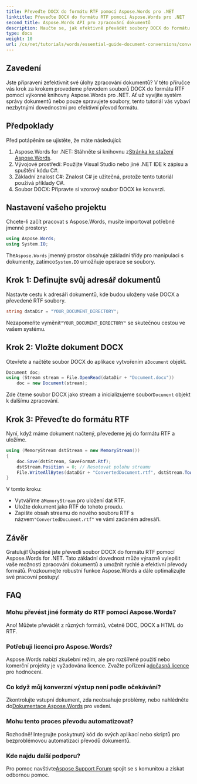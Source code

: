 ```yaml
---
title: Převeďte DOCX do formátu RTF pomocí Aspose.Words pro .NET
linktitle: Převeďte DOCX do formátu RTF pomocí Aspose.Words pro .NET
second_title: Aspose.Words API pro zpracování dokumentů
description: Naučte se, jak efektivně převádět soubory DOCX do formátu RTF pomocí knihovny Aspose.Words pro .NET. Tento podrobný průvodce pokrývá načítání dokumentů a ukládání převodů.
type: docs
weight: 10
url: /cs/net/tutorials/words/essential-guide-document-conversions/convert-docx-to-rtf/
---
```

## Zavedení

Jste připraveni zefektivnit své úlohy zpracování dokumentů? V této příručce vás krok za krokem provedeme převodem souborů DOCX do formátu RTF pomocí výkonné knihovny Aspose.Words pro .NET. Ať už vyvíjíte systém správy dokumentů nebo pouze spravujete soubory, tento tutoriál vás vybaví nezbytnými dovednostmi pro efektivní převod formátu.

## Předpoklady

Před potápěním se ujistěte, že máte následující:

1.  Aspose.Words for .NET: Stáhněte si knihovnu z[Stránka ke stažení Aspose.Words](https://releases.aspose.com/words/net/).
2. Vývojové prostředí: Použijte Visual Studio nebo jiné .NET IDE k zápisu a spuštění kódu C#.
3. Základní znalost C#: Znalost C# je užitečná, protože tento tutoriál používá příklady C#.
4. Soubor DOCX: Připravte si vzorový soubor DOCX ke konverzi. 

## Nastavení vašeho projektu

Chcete-li začít pracovat s Aspose.Words, musíte importovat potřebné jmenné prostory:

```csharp
using Aspose.Words;
using System.IO;
```

 The`Aspose.Words` jmenný prostor obsahuje základní třídy pro manipulaci s dokumenty, zatímco`System.IO` umožňuje operace se soubory.

## Krok 1: Definujte svůj adresář dokumentů

Nastavte cestu k adresáři dokumentů, kde budou uloženy vaše DOCX a převedené RTF soubory. 

```csharp
string dataDir = "YOUR_DOCUMENT_DIRECTORY";
```

 Nezapomeňte vyměnit`"YOUR_DOCUMENT_DIRECTORY"` se skutečnou cestou ve vašem systému.

## Krok 2: Vložte dokument DOCX

 Otevřete a načtěte soubor DOCX do aplikace vytvořením a`Document` objekt.

```csharp
Document doc;
using (Stream stream = File.OpenRead(dataDir + "Document.docx"))
    doc = new Document(stream);
```

 Zde čteme soubor DOCX jako stream a inicializujeme soubor`Document` objekt k dalšímu zpracování.

## Krok 3: Převeďte do formátu RTF

Nyní, když máme dokument načtený, převedeme jej do formátu RTF a uložíme.

```csharp
using (MemoryStream dstStream = new MemoryStream())
{
    doc.Save(dstStream, SaveFormat.Rtf);
    dstStream.Position = 0; // Resetovat polohu streamu
    File.WriteAllBytes(dataDir + "ConvertedDocument.rtf", dstStream.ToArray());
}
```

V tomto kroku:
-  Vytváříme a`MemoryStream` pro uložení dat RTF.
- Uložte dokument jako RTF do tohoto proudu.
-  Zapište obsah streamu do nového souboru RTF s názvem`"ConvertedDocument.rtf"` ve vámi zadaném adresáři.

## Závěr

Gratuluji! Úspěšně jste převedli soubor DOCX do formátu RTF pomocí Aspose.Words for .NET. Tato základní dovednost může výrazně vylepšit vaše možnosti zpracování dokumentů a umožnit rychlé a efektivní převody formátů. Prozkoumejte robustní funkce Aspose.Words a dále optimalizujte své pracovní postupy!

## FAQ

### Mohu převést jiné formáty do RTF pomocí Aspose.Words?
Ano! Můžete převádět z různých formátů, včetně DOC, DOCX a HTML do RTF.

### Potřebuji licenci pro Aspose.Words?
 Aspose.Words nabízí zkušební režim, ale pro rozšířené použití nebo komerční projekty je vyžadována licence. Zvažte pořízení a[dočasná licence](https://purchase.conholdate.com/temporary-license/) pro hodnocení.

### Co když můj konverzní výstup není podle očekávání?
 Zkontrolujte vstupní dokument, zda neobsahuje problémy, nebo nahlédněte do[Dokumentace Aspose.Words](https://reference.aspose.com/words/net/) pro vedení.

### Mohu tento proces převodu automatizovat?
Rozhodně! Integrujte poskytnutý kód do svých aplikací nebo skriptů pro bezproblémovou automatizaci převodů dokumentů.

### Kde najdu další podporu?
Pro pomoc navštivte[Aspose Support Forum](https://forum.aspose.com/c/words/8) spojit se s komunitou a získat odbornou pomoc.